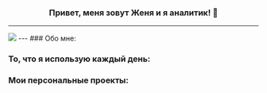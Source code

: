 ### <p align="center">Привет, меня зовут Женя и я аналитик! 👋</p>

---
<img src = 'https://icons8.com/icon/9L16NypUzu38/level-up-your-coding-skills-and-quickly-land-a-job' />
---
### Обо мне:

### То, что я использую каждый день: 

### Мои персональные проекты:
